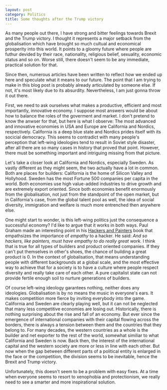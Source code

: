 ```yaml
---
layout: post
category: Politics
title: Some thoughts after the Trump victory
---
```


As many people out there, I have strong and bitter feelings towards Brexit and the
Trump victory. I thought it represents a major setback from the globalisation which
have brought so much cultual and economical prosperity into this world. It points to
a gloomy future where people are futhur devided by their race, nationality, religious
belief, sexuality, economic status and so on. Worse still, there doesn't seem to be any
immediate, practical solution for that.

Since then, numerous articles have been written to reflect how we ended up here and speculate what
it means to our future. The point that I am trying to make in this blog post is probably already
articulated by someone else. If not, it's most likely due to its absurdity. Nevertheless, I am
just gonna throw it out there.

First, we need to ask ourselves what makes a productive, efficient and most importantly, innovative
economy. I suppose most answers would be about how to balance the roles of the goverment and market.
I don't pretend to know the anwser for that, but here is what I observe: The most advanced and innovative
economies in USA and Europe are California and Nordics, respectively. California is a deep blue state and
Nordics prides itself with its socicial democracy. This seems to contradict with many people's perception
that left-wing ideologies tend to result in Soviet style disaster, after all there are so many cases
in history that proved that point. However, there must be something important and intriguing missing from
that picture.

Let's take a closer look at California and Nordics, especially Sweden. As vastly different as they might
seem, the two actually have a lot in common. Both are places for builders: California is the home of Silicon
Valley and Hollyhood. Sweden has the most Fortune 500 companies per capita in the world. Both economies use
high value-added industries to drive growth and are extremely export oriented. Since both economies benefit
enormously from the globalisation, not just from the standpoint of the open market, but in California's case,
from the global talent pool as well, the idea of social diversity, immigration and welfare is much more
entrenched then anywhere else.

One might start to wonder, is this left-wing politics just the consequence a successful economy? I'd like to argue 
that it works in both ways. Paul Graham made an interesting point in his [Hackers and Painters](http://shop.oreilly.com/product/9780596006624.do)
book that empathsizes the importance of *empathy* to a hacker. He said: *And so hackers, like painters, must have empathy to do really great work.*
I think that is true for all types of builders and product oriented companies. If they can't put themselves in
other's shoes, the chance of building a great product is 0. In the context of globalisation, that means
understanding people with different backgrounds at a global scale, and the most effective way to achieve that for
a society is to have a culture where people respect diversity and really take care of each other. A pure
capitalist state can not provide fertile enough soil to nurture generations of builders.

Of course left-wing ideology garantees nothing, neither does any ideologies. Globalisation is by no means
the music in everyone's ears. It makes competition more fierce by inviting everybody into the game.
California and Sweden are clearly playing well, but it can not be neglected that many less competitive
economies are losing out. Historically, there is nothing surprising about the rise and fall of an economy.
But ever since the emergence of international companies with their capital flowing across the
borders, there is always a tension between them and the countries that they belong to. For many decades,
the western countries as a whole is the builder and net exporter to the rest of the world, somewhat similiar
to what California and Sweden is now. Back then, the interest of the international capital and the
western society are more or less in line with each other. But now when the gap between different parts of a
political entity is enlarged in the face or the competition, the division seems to be inevitable, hence the
Brexit and Trump victory.

Unfortunately, this doesn't seem to be a problem with easy fixes. At a time when everyone seems to resort
to xenophobia and protectionism, we really need to see a smarter and more inspirational solution.

